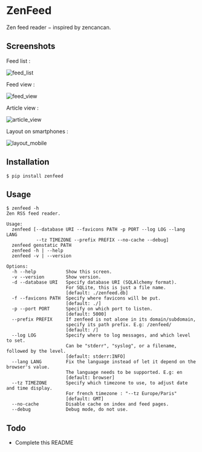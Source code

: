 ZenFeed
=======

Zen feed reader − inspired by zencancan.


Screenshots
-----------

Feed list :

![feed_list](https://cdn.mediacru.sh/85fg1zEf8fQR.png)

Feed view :

![feed_view](https://cdn.mediacru.sh/pX8d2iWXpHI6.png)

Article view :

![article_view](https://cdn.mediacru.sh/3iiUrJfCRFql.png)

Layout on smartphones :

![layout_mobile](https://cdn.mediacru.sh/2qFVC52hgB6X.png)

Installation
------------

```
$ pip install zenfeed
```


Usage
---

```
$ zenfeed -h
Zen RSS feed reader.

Usage:
  zenfeed [--database URI --favicons PATH -p PORT --log LOG --lang LANG
           --tz TIMEZONE --prefix PREFIX --no-cache --debug]
  zenfeed genstatic PATH
  zenfeed -h | --help
  zenfeed -v | --version

Options:
  -h --help           Show this screen.
  -v --version        Show version.
  -d --database URI   Specify database URI (SQLAlchemy format).
                      For SQLite, this is just a file name.
                      [default: ./zenfeed.db]
  -f --favicons PATH  Specify where favicons will be put.
                      [default: ./]
  -p --port PORT      Specify on which port to listen.
                      [default: 5000]
  --prefix PREFIX     If zenfeed is not alone in its domain/subdomain,
                      specify its path prefix. E.g: /zenfeed/
                      [default: /]
  --log LOG           Specify where to log messages, and which level to set.
                      Can be "stderr", "syslog", or a filename, followed by the level.
                      [default: stderr:INFO]
  --lang LANG         Fix the language instead of let it depend on the browser's value.
                      The language needs to be supported. E.g: en
                      [default: browser]
  --tz TIMEZONE       Specify which timezone to use, to adjust date and time display.
                      For french timezone : "--tz Europe/Paris"
                      [default: GMT]
  --no-cache          Disable cache on index and feed pages.
  --debug             Debug mode, do not use.
```


Todo
----

- Complete this README

